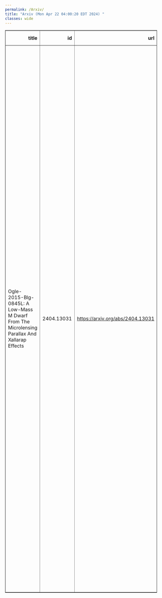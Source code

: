 ```yaml
---
permalink: /Arxiv/
title: "Arxiv (Mon Apr 22 04:00:20 EDT 2024) "
classes: wide
---
```

<table border="1" class="dataframe">
  <thead>
    <tr style="text-align: right;">
      <th>title</th>
      <th>id</th>
      <th>url</th>
      <th>authors</th>
      <th>Local Authors</th>
    </tr>
  </thead>
  <tbody>
    <tr>
      <td>Ogle-2015-Blg-0845L: A Low-Mass M Dwarf From The Microlensing Parallax   And Xallarap Effects</td>
      <td>2404.13031</td>
      <td><a href="https://arxiv.org/abs/2404.13031" target="_blank">https://arxiv.org/abs/2404.13031</a></td>
      <td>Zhecheng Hu, Wei Zhu, Andrew Gould, Andrzej Udalski, Takahiro Sumi, Ping Chen, Sebastiano Calchi Novati, Jennifer C. Yee, Charles A. Beichman, Geoffery Bryden, Sean Carey, Michael Fausnaugh, B. Scott Gaudi, Calen B. Henderson, Yossi Shvartzvald, Benjamin Wibking, Przemek Mróz, Jan Skowron, Radoslaw Poleski, Michaeł K. Szymański, Igor Soszynśki, Paweł Pietrukowicz, Szymon Kozłowski, Krzysztof Ulaczyk, Krzysztof A. Rybicki, Patryk Iwanek, Marcin Wrona, Mariusz Gromadzki, Fumio Abe, Richard Barry, David P. Bennett, Aparna Bhattacharya, Ian A. Bond, Hirosane Fujii, Akihiko Fukui, Ryusei Hamada, Yuki Hirao, Stela Ishitani Silva, Yoshitaka Itow, Rintaro Kirikawa, Naoki Koshimoto, Yutaka Matsubara, Shota Miyazaki, Yasushi Muraki, Greg Olmschenk, Clément Ranc, Nicholas J. Rattenbury, Yuki Satoh, Daisuke Suzuki, Mio Tomoyoshi, Paul. J. Tristram, Aikaterini Vandorou, Hibiki Yama, Kansuke Yamashita</td>
      <td>Andrew Gould, B. Scott Gaudi</td>
    </tr>
  </tbody>
</table>